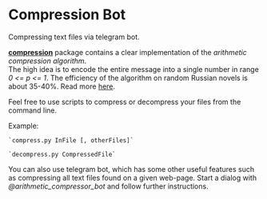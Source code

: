 # Compression Bot

Compressing text files via telegram bot.  

[**compression**](https://github.com/alyabogd/CompressionAlgorithm/tree/master/compression) package contains a clear 
implementation of the _arithmetic compression algorithm_.   
The high idea is to encode the entire message into a single number in range _0 <= p <= 1_. 
The efficiency of the algorithm on random Russian novels is about 35-40%. Read more [here](https://en.wikipedia.org/wiki/Arithmetic_coding). 

Feel free to use scripts to compress or decompress your files from the command line.

Example:

    `compress.py InFile [, otherFiles]`
  
    `decompress.py CompressedFile`


You can also use telegram bot, which has some other useful features such as compressing all text files found on a given web-page.
Start a dialog with *@arithmetic_compressor_bot* and follow further instructions.
